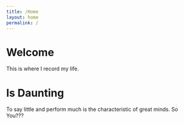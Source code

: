 ```yaml
---
title: /Home
layout: home
permalink: /
---
```


# Welcome

This is where I record my life.

# Is Daunting

To say little and perform much is the characteristic of great minds. So  You???  





